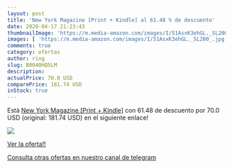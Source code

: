 ```yaml
---
layout: post
title: 'New York Magazine [Print + Kindle] al 61.48 % de descuento'
date: 2020-04-17 21:23:43
thumbnailImage: 'https://m.media-amazon.com/images/I/51AsxK3ehGL._SL200_.jpg'
images: [ 'https://m.media-amazon.com/images/I/51AsxK3ehGL._SL200_.jpg' ]
comments: true
category: ofertas
author: ring
slug: B0040HQ5LM
description:
actualPrice: 70.0 USD
comparePrice: 181.74 USD
inStock: true
---
```


Está [New York Magazine [Print + Kindle]](https://www.amazon.com/dp/B0040HQ5LM/?tag=redken08-20) con 61.48 de descuento por 70.0 USD (original: 181.74 USD) en el siguiente enlace!

[![](https://m.media-amazon.com/images/I/51AsxK3ehGL._SL200_.jpg)](https://www.amazon.com/dp/B0040HQ5LM/?tag=redken08-20)

[Ver la oferta!!](https://www.amazon.com/dp/B0040HQ5LM/?tag=redken08-20)

[Consulta otras ofertas en nuestro canal de telegram](https://t.me/s/ofertas25)
